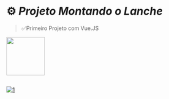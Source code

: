# ⚙️ *Projeto Montando o Lanche*
>✅Primeiro Projeto com Vue.JS

<div>
  <img height="100em" src="https://github-readme-stats.vercel.app/api/pin/?username=fabioVitorio&repo=montando_lanche"/>
  <a href="https://github.com/fabioVitorio">
</div> 
  
##
![1](https://user-images.githubusercontent.com/109548564/203211490-6accf708-3565-4951-975c-cf11ccf2f5ba.PNG)
